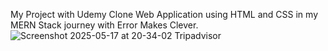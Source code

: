 My Project with Udemy Clone Web Application using HTML and CSS in my MERN Stack journey with Error Makes Clever.
![Screenshot 2025-05-17 at 20-34-02 Tripadvisor](https://github.com/user-attachments/assets/6ac866e1-68b2-496d-b0e9-7388841f6d47)
